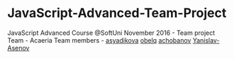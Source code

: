 # JavaScript-Advanced-Team-Project
JavaScript Advanced Course @SoftUni November 2016 - Team project
Team - Acaeria
Team members -  <a href="https://github.com/asyadikova">asyadikova</a>
                <a href="https://github.com/obelq">obelq</a>
                <a href="https://github.com/achobanov">achobanov</a>
                <a href="https://github.com/Yanislav-Asenov">Yanislav-Asenov</a>
